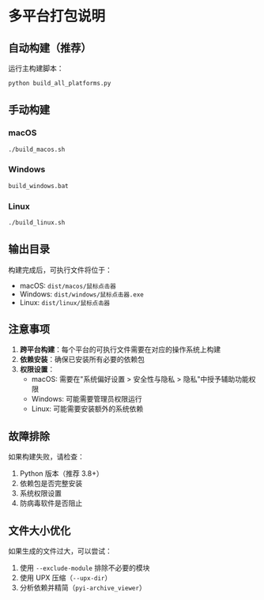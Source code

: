 
# 多平台打包说明

## 自动构建（推荐）

运行主构建脚本：
```bash
python build_all_platforms.py
```

## 手动构建

### macOS
```bash
./build_macos.sh
```

### Windows
```cmd
build_windows.bat
```

### Linux
```bash
./build_linux.sh
```

## 输出目录

构建完成后，可执行文件将位于：
- macOS: `dist/macos/鼠标点击器`
- Windows: `dist/windows/鼠标点击器.exe`
- Linux: `dist/linux/鼠标点击器`

## 注意事项

1. **跨平台构建**：每个平台的可执行文件需要在对应的操作系统上构建
2. **依赖安装**：确保已安装所有必要的依赖包
3. **权限设置**：
   - macOS: 需要在"系统偏好设置 > 安全性与隐私 > 隐私"中授予辅助功能权限
   - Windows: 可能需要管理员权限运行
   - Linux: 可能需要安装额外的系统依赖

## 故障排除

如果构建失败，请检查：
1. Python 版本（推荐 3.8+）
2. 依赖包是否完整安装
3. 系统权限设置
4. 防病毒软件是否阻止

## 文件大小优化

如果生成的文件过大，可以尝试：
1. 使用 `--exclude-module` 排除不必要的模块
2. 使用 UPX 压缩（`--upx-dir`）
3. 分析依赖并精简（`pyi-archive_viewer`）
